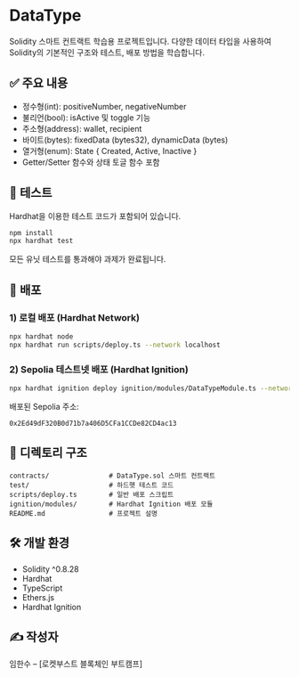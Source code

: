 # DataType

Solidity 스마트 컨트랙트 학습용 프로젝트입니다. 다양한 데이터 타입을 사용하여 Solidity의 기본적인 구조와 테스트, 배포 방법을 학습합니다.

## ✅ 주요 내용

- 정수형(int): positiveNumber, negativeNumber
- 불리언(bool): isActive 및 toggle 기능
- 주소형(address): wallet, recipient
- 바이트(bytes): fixedData (bytes32), dynamicData (bytes)
- 열거형(enum): State { Created, Active, Inactive }
- Getter/Setter 함수와 상태 토글 함수 포함

## 🧪 테스트

Hardhat을 이용한 테스트 코드가 포함되어 있습니다.

```bash
npm install
npx hardhat test
```

모든 유닛 테스트를 통과해야 과제가 완료됩니다.

## 🚀 배포

### 1) 로컬 배포 (Hardhat Network)

```bash
npx hardhat node
npx hardhat run scripts/deploy.ts --network localhost
```

### 2) Sepolia 테스트넷 배포 (Hardhat Ignition)

```bash
npx hardhat ignition deploy ignition/modules/DataTypeModule.ts --network sepolia
```

배포된 Sepolia 주소:

```
0x2Ed49dF320B0d71b7a406D5CFa1CCDe82CD4ac13
```

## 📁 디렉토리 구조

```
contracts/               # DataType.sol 스마트 컨트랙트
test/                    # 하드햇 테스트 코드
scripts/deploy.ts        # 일반 배포 스크립트
ignition/modules/        # Hardhat Ignition 배포 모듈
README.md                # 프로젝트 설명
```

## 🛠 개발 환경

- Solidity ^0.8.28
- Hardhat
- TypeScript
- Ethers.js
- Hardhat Ignition

## ✍️ 작성자

임한수 – [로켓부스트 블록체인 부트캠프]
